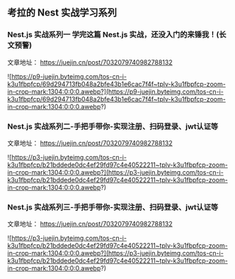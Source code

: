 ## 考拉的 Nest 实战学习系列

### Nest.js 实战系列一 学完这篇 Nest.js 实战，还没入门的来锤我！(长文预警)
 文章地址： https://juejin.cn/post/7032079740982788132
 
![https://p9-juejin.byteimg.com/tos-cn-i-k3u1fbpfcp/69d294713fb048a2bfe43b1e6cac7f4f~tplv-k3u1fbpfcp-zoom-in-crop-mark:1304:0:0:0.awebp?](https://p9-juejin.byteimg.com/tos-cn-i-k3u1fbpfcp/69d294713fb048a2bfe43b1e6cac7f4f~tplv-k3u1fbpfcp-zoom-in-crop-mark:1304:0:0:0.awebp?)

### Nest.js 实战系列二-手把手带你-实现注册、扫码登录、jwt认证等
 文章地址： https://juejin.cn/post/7032079740982788132
 
![https://p3-juejin.byteimg.com/tos-cn-i-k3u1fbpfcp/b21bddede0dc4ef29fd97c4e40522211~tplv-k3u1fbpfcp-zoom-in-crop-mark:1304:0:0:0.awebp?](https://p3-juejin.byteimg.com/tos-cn-i-k3u1fbpfcp/b21bddede0dc4ef29fd97c4e40522211~tplv-k3u1fbpfcp-zoom-in-crop-mark:1304:0:0:0.awebp?)

### Nest.js 实战系列三-手把手带你-实现注册、扫码登录、jwt认证等
 文章地址： https://juejin.cn/post/7032079740982788132
 
![https://p3-juejin.byteimg.com/tos-cn-i-k3u1fbpfcp/b21bddede0dc4ef29fd97c4e40522211~tplv-k3u1fbpfcp-zoom-in-crop-mark:1304:0:0:0.awebp?](https://p3-juejin.byteimg.com/tos-cn-i-k3u1fbpfcp/b21bddede0dc4ef29fd97c4e40522211~tplv-k3u1fbpfcp-zoom-in-crop-mark:1304:0:0:0.awebp?)
